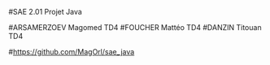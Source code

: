 #SAE 2.01 Projet Java

#ARSAMERZOEV Magomed TD4
#FOUCHER Mattéo TD4
#DANZIN Titouan TD4

#https://github.com/MagOrl/sae_java

